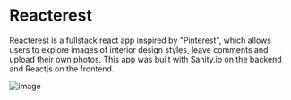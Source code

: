 # Reacterest
Reacterest is a fullstack react app inspired by "Pinterest", which allows users to explore images of interior design styles, leave comments and upload their own photos. This app was built with Sanity.io on the backend and Reactjs on the frontend.

![image](https://user-images.githubusercontent.com/91840306/151859480-595d0a57-f9f5-4592-8dc9-b397570ce84d.png)

